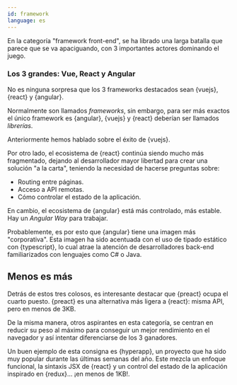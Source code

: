 ```yaml
---
id: framework  
language: es
---
```


En la categoría "framework front-end", se ha librado una larga batalla que parece que se va apaciguando, con 3 importantes actores dominando el juego.

### Los 3 grandes: Vue, React y Angular

No es ninguna sorpresa que los 3 frameworks destacados sean {vuejs}, {react} y {angular}.

Normalmente son llamados _frameworks_, sin embargo, para ser más exactos el único framework es {angular}, {vuejs} y {react} deberían ser llamados _librerías_.

Anteriormente hemos hablado sobre el éxito de {vuejs}.

Por otro lado, el ecosistema de {react} continúa siendo mucho más fragmentado, dejando al desarrollador mayor libertad para crear una solución "a la carta", teniendo la necesidad de hacerse preguntas sobre:

* Routing entre páginas.
* Acceso a API remotas.
* Cómo controlar el estado de la aplicación.

En cambio, el ecosistema de {angular} está más controlado, más estable. Hay un _Angular Way_ para trabajar.

Probablemente, es por esto que {angular} tiene una imagen más "corporativa". Esta imagen ha sido acentuada con el uso de tipado estático con {typescript}, lo cual atrae la atención de desarrolladores back-end familiarizados con lenguajes como C# o Java.

## Menos es más

Detrás de estos tres colosos, es interesante destacar que {preact} ocupa el cuarto puesto.
{preact} es una alternativa más ligera a {react}: misma API, pero en menos de 3KB.

De la misma manera, otros aspirantes en esta categoría, se centran en reducir su peso al máximo para conseguir un mejor rendimiento en el navegador y así intentar diferenciarse de los 3 ganadores.

Un buen ejemplo de esta consigna es {hyperapp}, un proyecto que ha sido muy popular durante las últimas semanas del año. Este mezcla un enfoque funcional, la sintaxis JSX de {react} y un control del estado de la aplicación inspirado en {redux}... ¡en menos de 1KB!.

